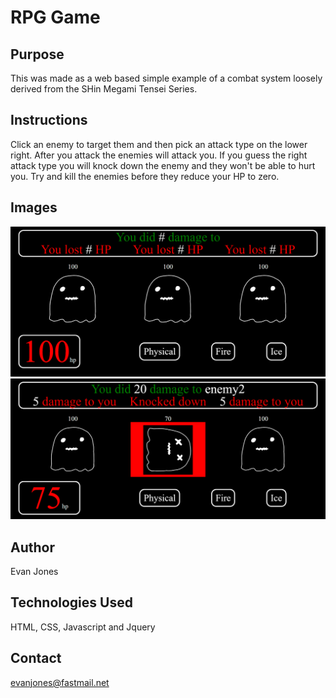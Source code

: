 # RPG Game

## Purpose

This was made as a web based simple example of a combat system loosely derived from the SHin Megami Tensei Series.

## Instructions

Click an enemy to target them and then pick an attack type on the lower right. After you attack the enemies will attack you. If you guess the right attack type you will knock down the enemy and they won't be able to hurt you. Try and kill the enemies before they reduce your HP to zero.

## Images

![Screenshot](./Screenshot1.png)
![Screenshot](./Screenshot2.png)

## Author

Evan Jones

## Technologies Used

HTML, CSS, Javascript and Jquery

## Contact

evanjones@fastmail.net
